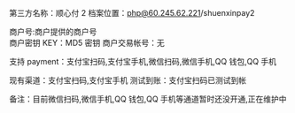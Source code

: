第三方名称：顺心付 2
档案位置：php@60.245.62.221/shuenxinpay2

商户号:商户提供的商户号  
商户密钥 KEY：MD5 密钥
商户交易帐号：无

支持 payment：支付宝扫码,支付宝手机,微信扫码,微信手机,QQ 钱包,QQ 手机

现有渠道：支付宝扫码,支付宝手机
测试到账：支付宝扫码已测试到帐

备注：目前微信扫码,微信手机,QQ 钱包,QQ 手机等通道暂时还没开通,正在维护中
